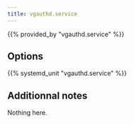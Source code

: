 ```yaml
---
title: vgauthd.service
---
```


{{% provided_by "vgauthd.service" %}}

## Options

{{% systemd_unit "vgauthd.service" %}}

## Additionnal notes

Nothing here.